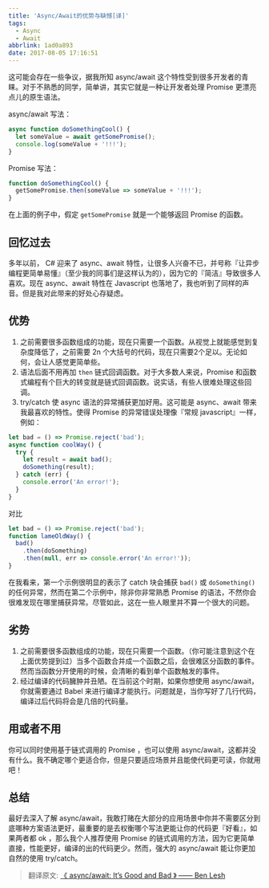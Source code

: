 ```yaml
---
title: 'Async/Await的优势与缺憾[译]'
tags:
  - Async
  - Await
abbrlink: 1ad0a893
date: 2017-08-05 17:16:51
---
```

这可能会存在一些争议，据我所知 async/await 这个特性受到很多开发者的青睐。对于不熟悉的同学，简单讲，其实它就是一种让开发者处理 Promise 更漂亮点儿的原生语法。

async/await 写法：
``` javascript
async function doSomethingCool() {
  let someValue = await getSomePromise();
  console.log(someValue + '!!!');
}
```

Promise 写法：
``` javascript
function doSomethingCool() {
  getSomePromise.then(someValue => someValue + '!!!');
}
```

在上面的例子中，假定 `getSomePromise` 就是一个能够返回 Promise 的函数。

## 回忆过去
多年以前， C# 迎来了 async、await 特性，让很多人兴奋不已，并号称『让异步编程更简单易懂』（至少我的同事们是这样认为的），因为它的『简洁』导致很多人喜欢。现在 async、await 特性在 Javascript 也落地了，我也听到了同样的声音。但是我对此带来的好处心存疑虑。

## 优势
1. 之前需要很多函数组成的功能，现在只需要一个函数。从视觉上就能感觉到复杂度降低了，之前需要 2n 个大括号的代码，现在只需要2个足以。无论如何，会让人感觉更简单些。
2. 语法后面不用再加 `then` 链式回调函数。对于大多数人来说，Promise 和函数式编程有个巨大的转变就是链式回调函数。说实话，有些人很难处理这些回调。
3. try/catch 使 async 语法的异常捕获更加好用。这可能是 async、await 带来我最喜欢的特性。使得 Promise 的异常错误处理像『常规 javascript』一样，例如：
``` javascript
let bad = () => Promise.reject('bad');
async function coolWay() {
  try {
    let result = await bad();
    doSomething(result);
  } catch (err) {
    console.error('An error!');
  }
}
```

对比
``` javascript
let bad = () => Promise.reject('bad');
function lameOldWay() {
  bad()
    .then(doSomething)
    .then(null, err => console.error('An error!'));
}
```

在我看来，第一个示例很明显的表示了 catch 块会捕获 `bad()` 或 `doSomething()` 的任何异常，然而在第二个示例中，除非你非常熟悉 Promise 的语法，不然你会很难发现在哪里捕获异常。尽管如此，这在一些人眼里并不算一个很大的问题。

## 劣势

1. 之前需要很多函数组成的功能，现在只需要一个函数。（你可能注意到这个在上面优势提到过）当多个函数合并成一个函数之后，会很难区分函数的事件。然而当函数分开使用的时候，会清晰的看到单个函数触发的事件。
2. 经过编译的代码臃肿并丑陋。在当前这个时期，如果你想使用 async/await，你就需要通过 Babel 来进行编译才能执行。问题就是，当你写好了几行代码，编译过后代码将会是几倍的代码量。

## 用或者不用

你可以同时使用基于链式调用的 Promise ，也可以使用 async/await，这都并没有什么。我不确定哪个更适合你，但是只要适应场景并且能使代码更可读，你就用吧！

## 总结

最好去深入了解 async/await，我敢打赌在大部分的应用场景中你并不需要区分到底哪种方案语法更好，最重要的是去权衡哪个写法更能让你的代码更『好看』，如果两者都 ok ，那么我个人推荐使用 Promise 的链式调用的方法，因为它更简单直接，性能更好，编译的出的代码更少。然而，强大的 async/await 能让你更加自然的使用 try/catch。

> 翻译原文: [《 async/await: It’s Good and Bad 》 —— Ben Lesh ](https://medium.com/@benlesh/async-await-it-s-good-and-bad-15cf121ade40)